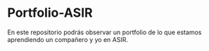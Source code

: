 # Portfolio-ASIR
En este repositorio podrás observar un portfolio de lo que estamos aprendiendo un compañero y yo en ASIR.
